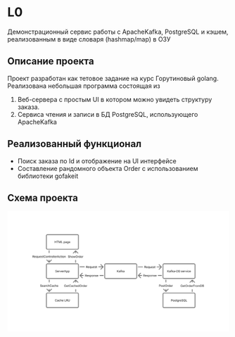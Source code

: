 
# L0

Демонстрационный сервис работы с ApacheKafka, PostgreSQL и кэшем, реализованным в виде словаря (hashmap/map) в ОЗУ


## Описание проекта
Проект разработан как тетовое задание на курс Горутиновый golang. Реализована небольшая программа состоящая из 
1. Веб-сервера с простым UI в котором можно увидеть структуру заказа.
2. Сервиса чтения и записи в БД PostgreSQL, использующего ApacheKafka





## Реализованный функционал

- Поиск заказа по Id и отображение на UI интерфейсе
- Составление рандомного объекта Order с использованием библиотеки gofakeit



## Схема проекта

![alt text](https://github.com/RuslanImanGitHub/GO_wbCourse/blob/main/L0/Схема.png?raw=true)

